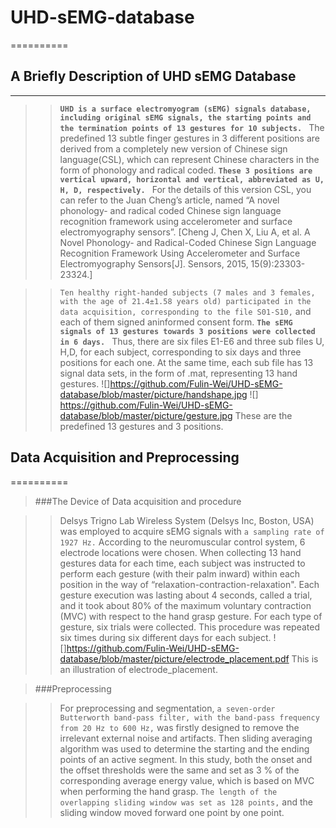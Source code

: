 # UHD-sEMG-database

==========

## A Briefly Description of UHD sEMG Database

------
>>**``UHD is a surface electromyogram (sEMG) signals database, including original sEMG signals, the starting points and the termination points of 13 gestures for 10 subjects. ``**
The predefined 13 subtle finger gestures in 3 different positions are derived from a completely new version of Chinese sign language(CSL), 
which can represent Chinese characters in the form of phonology and radical coded. 
**``These 3 positions are vertical upward, horizontal and vertical, abbreviated as U, H, D, respectively. ``**
For the details of this version CSL, you can refer to the Juan Cheng’s article, named “A novel phonology- and radical coded Chinese sign language recognition framework using accelerometer and surface electromyography sensors”.
[Cheng J, Chen X, Liu A, et al. A Novel Phonology- and Radical-Coded Chinese Sign Language Recognition Framework Using Accelerometer and Surface Electromyography Sensors[J]. Sensors, 2015, 15(9):23303-23324.]

>>``Ten healthy right-handed subjects (7 males and 3 females, with the age of 21.4±1.58 years old) participated in the data acquisition, corresponding to the file S01-S10,``  and each of them signed aninformed consent form. 
**``The sEMG signals of 13 gestures towards 3 positions were collected in 6 days. ``** 
Thus, there are six files E1-E6 and three sub files U, H,D, for each subject, corresponding to six days and three positions for each one. 
At the same time, each sub file has 13 signal data sets, in the form of .mat, representing 13 hand gestures.
![]https://github.com/Fulin-Wei/UHD-sEMG-database/blob/master/picture/handshape.jpg
![] https://github.com/Fulin-Wei/UHD-sEMG-database/blob/master/picture/gesture.jpg 
These are the predefined 13 gestures and 3 positions.

## Data Acquisition and Preprocessing

==========

>###The Device of Data acquisition and procedure

>>Delsys Trigno Lab Wireless System (Delsys Inc, Boston, USA) was employed to acquire sEMG signals with ``a sampling rate of 1927 Hz.`` According to the neuromuscular control
system, 6 electrode locations were chosen. When collecting 13 hand gestures data for each time, each subject was instructed to perform each gesture (with their palm inward) within each position in the way of “relaxation-contraction-relaxation".
Each gesture execution was lasting about 4 seconds, called a trial, and it took about 80% of the maximum voluntary contraction (MVC) with respect to the hand grasp gesture. For each type of gesture, six trials were collected. 
This procedure was repeated six times during six different days for each subject.
![]https://github.com/Fulin-Wei/UHD-sEMG-database/blob/master/picture/electrode_placement.pdf This is an illustration of electrode_placement.

>###Preprocessing

>>For preprocessing and segmentation, ``a seven-order Butterworth band-pass filter, with the band-pass frequency from 20 Hz to 600 Hz,`` was firstly designed to remove the irrelevant external noise and artifacts. 
Then sliding averaging algorithm was used to determine the starting and the ending points of an active segment. In this study, both the onset and the offset thresholds were the same and set as 3 % of the corresponding average energy value, 
which is based on MVC when performing the hand grasp. ``The length of the overlapping sliding window was set as 128
points,`` and the sliding window moved forward one point by one point.
